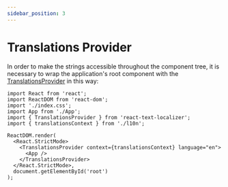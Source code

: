 ```yaml
---
sidebar_position: 3
---
```


# Translations Provider

In order to make the strings accessible throughout the component tree, it is necessary to wrap the application's root component with the [TranslationsProvider](/docs/api-reference/react/translations-provider) in this way:

```tsx title="src/index.tsx"
import React from 'react';
import ReactDOM from 'react-dom';
import './index.css';
import App from './App';
import { TranslationsProvider } from 'react-text-localizer';
import { translationsContext } from './l10n';

ReactDOM.render(
  <React.StrictMode>
    <TranslationsProvider context={translationsContext} language="en">
      <App />
    </TranslationsProvider>
  </React.StrictMode>,
  document.getElementById('root')
);
```
